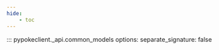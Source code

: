 ```yaml
---
hide:
    - toc
---
```


::: pypokeclient._api.common_models
    options:
        separate_signature: false
